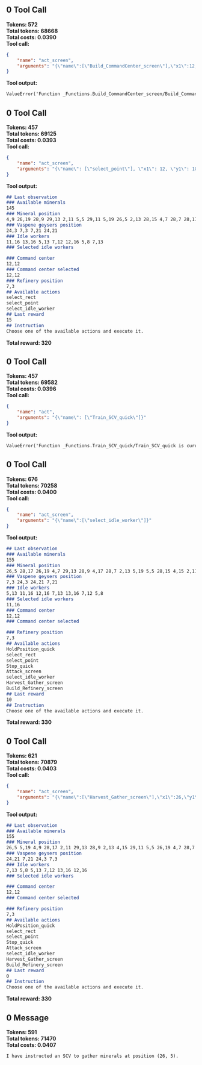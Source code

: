 ## 0 Tool Call
**Tokens: 572**  
**Total tokens: 68668**  
**Total costs: 0.0390**  
**Tool call:**  
```json
{
    "name": "act_screen",
    "arguments": "{\"name\":[\"Build_CommandCenter_screen\"],\"x1\":12,\"y1\":10}"
}
```
**Tool output:**  
```markdown
ValueError('Function _Functions.Build_CommandCenter_screen/Build_CommandCenter_screen is currently not available')
```
## 0 Tool Call
**Tokens: 457**  
**Total tokens: 69125**  
**Total costs: 0.0393**  
**Tool call:**  
```json
{
    "name": "act_screen",
    "arguments": "{\"name\": [\"select_point\"], \"x1\": 12, \"y1\": 10}"
}
```
**Tool output:**  
```markdown
## Last observation
### Available minerals
145
### Mineral position
4,9 26,19 28,9 29,13 2,11 5,5 29,11 5,19 26,5 2,13 28,15 4,7 28,7 28,17 4,15 4,17
### Vaspene geysers position
24,3 7,3 7,21 24,21
### Idle workers
11,16 13,16 5,13 7,12 12,16 5,8 7,13
### Selected idle workers

### Command center
12,12
### Command center selected
12,12
### Refinery position
7,3
## Available actions
select_rect
select_point
select_idle_worker
## Last reward
15
## Instruction
Choose one of the available actions and execute it.
```
**Total reward: 320**  
## 0 Tool Call
**Tokens: 457**  
**Total tokens: 69582**  
**Total costs: 0.0396**  
**Tool call:**  
```json
{
    "name": "act",
    "arguments": "{\"name\": [\"Train_SCV_quick\"]}"
}
```
**Tool output:**  
```markdown
ValueError('Function _Functions.Train_SCV_quick/Train_SCV_quick is currently not available')
```
## 0 Tool Call
**Tokens: 676**  
**Total tokens: 70258**  
**Total costs: 0.0400**  
**Tool call:**  
```json
{
    "name": "act_screen",
    "arguments": "{\"name\":[\"select_idle_worker\"]}"
}
```
**Tool output:**  
```markdown
## Last observation
### Available minerals
155
### Mineral position
26,5 28,17 26,19 4,7 29,13 28,9 4,17 28,7 2,13 5,19 5,5 28,15 4,15 2,11 4,9 29,11
### Vaspene geysers position
7,3 24,3 24,21 7,21
### Idle workers
5,13 11,16 12,16 7,13 13,16 7,12 5,8
### Selected idle workers
11,16
### Command center
12,12
### Command center selected

### Refinery position
7,3
## Available actions
HoldPosition_quick
select_rect
select_point
Stop_quick
Attack_screen
select_idle_worker
Harvest_Gather_screen
Build_Refinery_screen
## Last reward
10
## Instruction
Choose one of the available actions and execute it.
```
**Total reward: 330**  
## 0 Tool Call
**Tokens: 621**  
**Total tokens: 70879**  
**Total costs: 0.0403**  
**Tool call:**  
```json
{
    "name": "act_screen",
    "arguments": "{\"name\":[\"Harvest_Gather_screen\"],\"x1\":26,\"y1\":5}"
}
```
**Tool output:**  
```markdown
## Last observation
### Available minerals
155
### Mineral position
26,5 5,19 4,9 28,17 2,11 29,13 28,9 2,13 4,15 29,11 5,5 26,19 4,7 28,7 28,15 4,17
### Vaspene geysers position
24,21 7,21 24,3 7,3
### Idle workers
7,13 5,8 5,13 7,12 13,16 12,16
### Selected idle workers

### Command center
12,12
### Command center selected

### Refinery position
7,3
## Available actions
HoldPosition_quick
select_rect
select_point
Stop_quick
Attack_screen
select_idle_worker
Harvest_Gather_screen
Build_Refinery_screen
## Last reward
0
## Instruction
Choose one of the available actions and execute it.
```
**Total reward: 330**  
## 0 Message
**Tokens: 591**  
**Total tokens: 71470**  
**Total costs: 0.0407**  
```markdown
I have instructed an SCV to gather minerals at position (26, 5).
```
